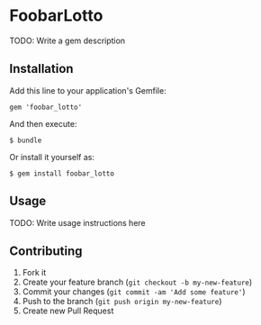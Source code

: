 # FoobarLotto

TODO: Write a gem description

## Installation

Add this line to your application's Gemfile:

    gem 'foobar_lotto'

And then execute:

    $ bundle

Or install it yourself as:

    $ gem install foobar_lotto

## Usage

TODO: Write usage instructions here

## Contributing

1. Fork it
2. Create your feature branch (`git checkout -b my-new-feature`)
3. Commit your changes (`git commit -am 'Add some feature'`)
4. Push to the branch (`git push origin my-new-feature`)
5. Create new Pull Request
